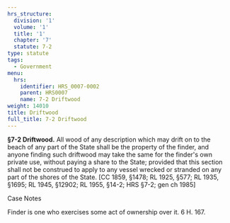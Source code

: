 ```yaml
---
hrs_structure:
  division: '1'
  volume: '1'
  title: '1'
  chapter: '7'
  statute: 7-2
type: statute
tags:
  - Government
menu:
  hrs:
    identifier: HRS_0007-0002
    parent: HRS0007
    name: 7-2 Driftwood
weight: 14010
title: Driftwood
full_title: 7-2 Driftwood
---
```

**§7-2 Driftwood.** All wood of any description which may drift on to the beach of any part of the State shall be the property of the finder, and anyone finding such driftwood may take the same for the finder's own private use, without paying a share to the State; provided that this section shall not be construed to apply to any vessel wrecked or stranded on any part of the shores of the State. [CC 1859, §1478; RL 1925, §577; RL 1935, §1695; RL 1945, §12902; RL 1955, §14-2; HRS §7-2; gen ch 1985]

Case Notes

Finder is one who exercises some act of ownership over it. 6 H. 167.